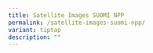 ```yaml
---
title: Satellite Images SUOMI NPP
permalink: /satellite-images-suomi-npp/
variant: tiptap
description: ""
---
```

